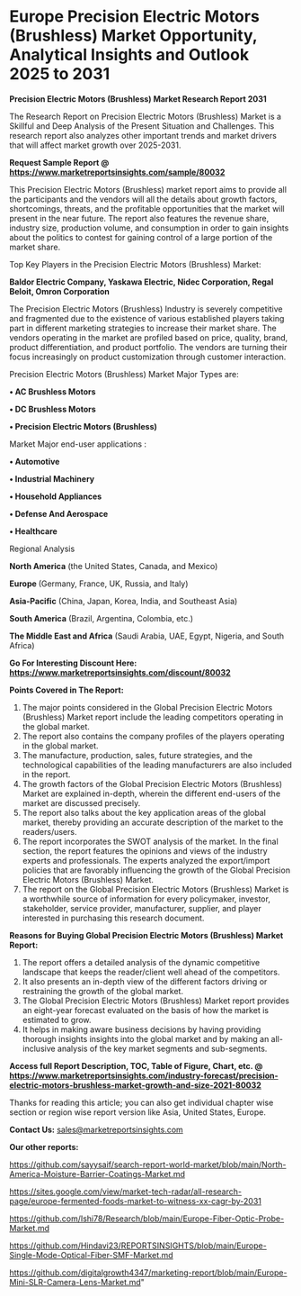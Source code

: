 # Europe Precision Electric Motors (Brushless) Market Opportunity, Analytical Insights and Outlook 2025 to 2031

<strong>Precision Electric Motors (Brushless) Market Research Report 2031</strong>

The Research Report on Precision Electric Motors (Brushless) Market is a Skillful and Deep Analysis of the Present Situation and Challenges. This research report also analyzes other important trends and market drivers that will affect market growth over 2025-2031.

<strong>Request Sample Report @ <a href=https://www.marketreportsinsights.com/sample/80032>https://www.marketreportsinsights.com/sample/80032</a></strong>

This Precision Electric Motors (Brushless) market report aims to provide all the participants and the vendors will all the details about growth factors, shortcomings, threats, and the profitable opportunities that the market will present in the near future. The report also features the revenue share, industry size, production volume, and consumption in order to gain insights about the politics to contest for gaining control of a large portion of the market share.

Top Key Players in the Precision Electric Motors (Brushless) Market:

<strong>Baldor Electric Company, Yaskawa Electric, Nidec Corporation, Regal Beloit, Omron Corporation</strong>

The Precision Electric Motors (Brushless) Industry is severely competitive and fragmented due to the existence of various established players taking part in different marketing strategies to increase their market share. The vendors operating in the market are profiled based on price, quality, brand, product differentiation, and product portfolio. The vendors are turning their focus increasingly on product customization through customer interaction.

Precision Electric Motors (Brushless) Market Major Types are:

<strong>• AC Brushless Motors

• DC Brushless Motors

• Precision Electric Motors (Brushless)</strong>

Market Major end-user applications :

<strong>• Automotive

• Industrial Machinery

• Household Appliances

• Defense And Aerospace

• Healthcare</strong>

Regional Analysis

</u><strong><b>North America</b></strong> (the United States, Canada, and Mexico)

<strong><b>Europe </b></strong>(Germany, France, UK, Russia, and Italy)

<strong><b>Asia-Pacific</b></strong> (China, Japan, Korea, India, and Southeast Asia)

<strong><b>South America</b></strong> (Brazil, Argentina, Colombia, etc.)

<strong><b>The Middle East and Africa</b></strong> (Saudi Arabia, UAE, Egypt, Nigeria, and South Africa)

<strong>Go For Interesting Discount Here: <a href=https://www.marketreportsinsights.com/discount/80032>https://www.marketreportsinsights.com/discount/80032</a></strong>

<strong>Points Covered in The Report:</strong>
<ol>
  <li>The major points considered in the Global Precision Electric Motors (Brushless) Market report include the leading competitors operating in the global market.</li>
  <li>The report also contains the company profiles of the players operating in the global market.</li>
  <li>The manufacture, production, sales, future strategies, and the technological capabilities of the leading manufacturers are also included in the report.</li>
  <li>The growth factors of the Global Precision Electric Motors (Brushless) Market are explained in-depth, wherein the different end-users of the market are discussed precisely.</li>
  <li>The report also talks about the key application areas of the global market, thereby providing an accurate description of the market to the readers/users.</li>
  <li>The report incorporates the SWOT analysis of the market. In the final section, the report features the opinions and views of the industry experts and professionals. The experts analyzed the export/import policies that are favorably influencing the growth of the Global Precision Electric Motors (Brushless) Market.</li>
  <li>The report on the Global Precision Electric Motors (Brushless) Market is a worthwhile source of information for every policymaker, investor, stakeholder, service provider, manufacturer, supplier, and player interested in purchasing this research document.</li>
</ol>
<strong>Reasons for Buying Global Precision Electric Motors (Brushless) Market Report:</strong>

<ol>
  <li>The report offers a detailed analysis of the dynamic competitive landscape that keeps the reader/client well ahead of the competitors.</li>
  <li>It also presents an in-depth view of the different factors driving or restraining the growth of the global market.</li>
  <li>The Global Precision Electric Motors (Brushless) Market report provides an eight-year forecast evaluated on the basis of how the market is estimated to grow.</li>
  <li>It helps in making aware business decisions by having providing thorough insights insights into the global market and by making an all-inclusive analysis of the key market segments and sub-segments.</li>
</ol>
<strong>Access full Report Description, TOC, Table of Figure, Chart, etc. @ <a href=https://www.marketreportsinsights.com/industry-forecast/precision-electric-motors-brushless-market-growth-and-size-2021-80032>https://www.marketreportsinsights.com/industry-forecast/precision-electric-motors-brushless-market-growth-and-size-2021-80032</a></strong>


Thanks for reading this article; you can also get individual chapter wise section or region wise report version like Asia, United States, Europe.

<strong>Contact Us:</strong>
sales@marketreportsinsights.com

<strong>Our other reports:</strong>

<a href=https://github.com/sayysaif/search-report-world-market/blob/main/North-America-Moisture-Barrier-Coatings-Market.md>https://github.com/sayysaif/search-report-world-market/blob/main/North-America-Moisture-Barrier-Coatings-Market.md</a>

<a href=https://sites.google.com/view/market-tech-radar/all-research-page/europe-fermented-foods-market-to-witness-xx-cagr-by-2031>https://sites.google.com/view/market-tech-radar/all-research-page/europe-fermented-foods-market-to-witness-xx-cagr-by-2031</a>

<a href=https://github.com/Ishi78/Research/blob/main/Europe-Fiber-Optic-Probe-Market.md>https://github.com/Ishi78/Research/blob/main/Europe-Fiber-Optic-Probe-Market.md</a>

<a href=https://github.com/Hindavi23/REPORTSINSIGHTS/blob/main/Europe-Single-Mode-Optical-Fiber-SMF-Market.md>https://github.com/Hindavi23/REPORTSINSIGHTS/blob/main/Europe-Single-Mode-Optical-Fiber-SMF-Market.md</a>

<a href=https://github.com/digitalgrowth4347/marketing-report/blob/main/Europe-Mini-SLR-Camera-Lens-Market.md>https://github.com/digitalgrowth4347/marketing-report/blob/main/Europe-Mini-SLR-Camera-Lens-Market.md</a>"
